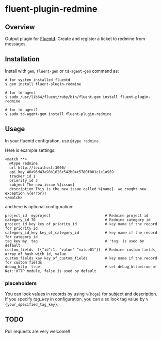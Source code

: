 # fluent-plugin-redmine

## Overview

Output plugin for [Fluentd](http://fluentd.org). Create and register a ticket to redmine from messages.

## Installation

Install with `gem`, `fluent-gem` or `td-agent-gem` command as:

```
# for system installed fluentd
$ gem install fluent-plugin-redmine

# for td-agent
$ sudo /usr/lib64/fluent/ruby/bin/fluent-gem install fluent-plugin-redmine

# for td-agent2
$ sudo td-agent-gem install fluent-plugin-redmine
```

## Usage

In your fluentd configration, use `@type redmine`.

Here is example settings:

    <match **>
      @type redmine
      url http://localhost:3000/
      api_key 40a96d43a98b1626c542b04c5780f881c1e1a969
      tracker_id 1
      priority_id 3
      subject The new issue %{issue}
      description This is the new issue called %{name}. we cought new exception %{error}!
    </match>


and here is optional configuration:

    project_id  myproject                         # Redmine project id
    category_id 70                                # Redmine category id
    project_id_key key_of_priority_id             # key name if the record for priority id
    category_id_key key_of_category_id            # key name if the record for category id
    tag_key my_ tag                               # 'tag' is used by default
    custom_fields  [{"id":1, "value" "value01"}]  # Redmine custom fields, array of hash with id, value
    custom_fields_key key_of_custom_fields        # key name if the record for custom fields
    debug_http  true                              # set debug_http=true of Net::HTTP module, false is used by default


### placeholders

You can look values in records by using `%{hoge}` for subject and description. If you specify *tag_key* in configuration, you can also look tag value by `%{your_specified_tag_key}`.

## TODO

Pull requests are very welcome!!
